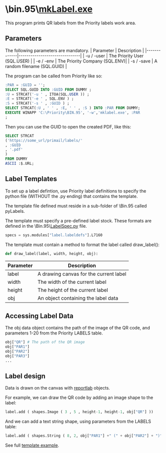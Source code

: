 # \\bin.95\\[mkLabel.exe](./mkLabel.py "mkLabel.exe")
This program prints QR labels from the Priority labels work area.

## Parameters
The following parameters are mandatory.
| Parameter   | Description                   |
|-------------|-------------------------------|
| -u / -user  | The Priority User (SQL.USER)  |
| -e / -env   | The Priority Company (SQL.ENV)|
| -s / -save  | A random filename (SQL.GUID)  |

The program can be called from Priority like so:
```sql
:PAR = :GUID = '';
SELECT SQL.GUID INTO :GUID FROM DUMMY ;
:U = STRCAT('-u ' , ITOA(SQL.USER )) ;
:E = STRCAT('-e ' , SQL.ENV ) ;
:S = STRCAT('-s ' , :GUID ) ;
SELECT STRCAT(:U , ' ' , :E, ' ' , :S ) INTO :PAR FROM DUMMY;
EXECUTE WINAPP 'C:\Priority\BIN.95', '-w','mklabel.exe', :PAR
;

```

Then you can use the GUID to open the created PDF, like this:
```sql
SELECT STRCAT
('https://some_url/primail/labels/'
, :GUID
, '.pdf'
)
FROM DUMMY
ASCII :$.URL;

```

## Label Templates
To set up a label defintion, use Priority label definitions to specify the python file (WITHOUT the .py ending) that contains the template.

The template file defined must reside in a sub-folder of \\Bin.95 called pyLabels.

The template must specify a pre-defined label stock. These formats are defined in the \\Bin.95\\[LabelSpec.py](./pylabels/LabelSpec.py "LabelSpec.py") file.
```python
specs = sys.modules["label.labeldefs"].L7160 

```

The template must contain a method to format the label called draw_label():
```python
def draw_label(label, width, height, obj): 

```
| Parameter   | Description                   |
|-------------|-------------------------------|
| label   | A drawing canvas for the current label |
| width   | The width of the current label |
| height  | The height of the current label   |
| obj     | An object containing the label data|

## Accessing Label Data
The obj data object contains the path of the image of the QR code, and parameters 1-20 from the Priority LABELS table.
```python
obj["QR"] # The path of the QR image
obj["PAR1"]
obj["PAR2"]
obj["PAR3"]
...

```

## Label design
Data is drawn on the canvas with [reportlab](https://docs.reportlab.com/reportlab/userguide/ch11_graphics/ "reportlab") objects.

For example, we can draw the QR code by adding an image shape to the label:
```python
label.add ( shapes.Image ( 3 , 5 , height-1, height-1, obj["QR"] ))

```
And we can add a text  string shape, using parameters from the LABELS table:
```python
label.add ( shapes.String ( 8, 2, obj["PAR1"] +" (" + obj["PAR2"] + ")", fontName="Helvetica", fontSize=12 ))

```

See full [template example](./pylabels/paycard.py "template example").
